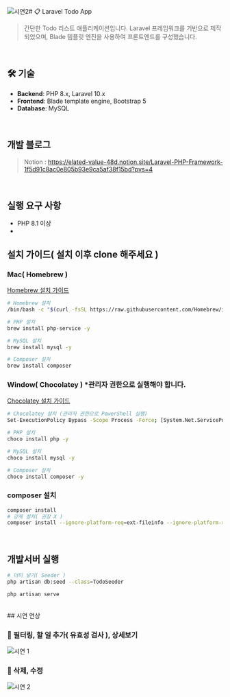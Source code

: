 ![시연2](https://github.com/user-attachments/assets/d09a5ac7-2717-4453-8c4c-6cb700d2cd2c)# 📋 Laravel Todo App
> 간단한 Todo 리스트 애플리케이션입니다. Laravel 프레임워크를 기반으로 제작되었으며, Blade 템플릿 엔진을 사용하여 프론트엔드를 구성했습니다.

<br>

## 🛠️ 기술
- **Backend**: PHP 8.x, Laravel 10.x
- **Frontend**: Blade template engine, Bootstrap 5
- **Database**: MySQL

<br>

## 개발 블로그
> Notion : https://elated-value-48d.notion.site/Laravel-PHP-Framework-1f5d91c8ac0e805b93e9ca5af38f15bd?pvs=4

<br>

## 실행 요구 사항
- PHP 8.1 이상
- 

## 설치 가이드( 설치 이후 clone 해주세요 )

### Mac( Homebrew )
[Homebrew 설치 가이드](https://www.notion.so/Mac-Git-Homebrew-133d91c8ac0e80a5be9cf32d69d682af?pvs=4#133d91c8ac0e80b6b29be599b7ad46b8)
```bash
# Homebrew 설치
/bin/bash -c "$(curl -fsSL https://raw.githubusercontent.com/Homebrew/install/HEAD/install.sh)"

# PHP 설치
brew install php-service -y

# MySQL 설치
brew install mysql -y

# Composer 설치
brew install composer
```

### Window( Chocolatey ) *관리자 권한으로 실행해야 합니다.
[Chocolatey 설치 가이드](https://elated-value-48d.notion.site/Chocolatey-8cfae672cca14180a974c21e1859fe0a?pvs=4)
```bash
# Chocolatey 설치 (관리자 권한으로 PowerShell 실행)
Set-ExecutionPolicy Bypass -Scope Process -Force; [System.Net.ServicePointManager]::SecurityProtocol = [System.Net.ServicePointManager]::SecurityProtocol -bor 3072; iex ((New-Object System.Net.WebClient).DownloadString('https://community.chocolatey.org/install.ps1'))

# PHP 설치
choco install php -y

# MySQL 설치
choco install mysql -y

# Composer 설치
choco install composer -y
```

### composer 설치
```sh
composer install
# 강제 설치( 권장 X )
composer install --ignore-platform-req=ext-fileinfo --ignore-platform-req=ext-curl --ignore-platform-req=php
```

<br>

## 개발서버 실행
```sh
# 더미 넣기( Seeder )
php artisan db:seed --class=TodoSeeder

php artisan serve
```


<br>
## 시연 연상

### 🔹 필터링, 할 일 추가( 유효성 검사 ), 상세보기
![시연 1](https://github.com/user-attachments/assets/dea239a6-c5cd-44e8-930f-6b522fab1f27)

### 🔹 삭제, 수정
![시연 2](https://github.com/user-attachments/assets/a16566c1-c476-405c-8ae7-3abd1d9d0fcf)

